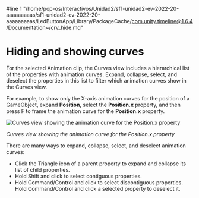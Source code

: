 #line 1 "/home/pop-os/Interactivos/Unidad2/sf1-unidad2-ev-2022-20-aaaaaaaaas/sf1-unidad2-ev-2022-20-aaaaaaaaas/LedButtonApp/Library/PackageCache/com.unity.timeline@1.6.4/Documentation~/crv_hide.md"
# Hiding and showing curves

For the selected Animation clip, the Curves view includes a hierarchical list of the properties with animation curves. Expand, collapse, select, and deselect the properties in this list to filter which animation curves show in the Curves view.

For example, to show only the X-axis animation curves for the position of a GameObject, expand **Position**, select the **Position.x** property, and then press F to frame the animation curve for the **Position.x** property.

![Curves view showing the animation curve for the Position.x property](images/timeline_curves_view_position_x.png)

_Curves view showing the animation curve for the Position.x property_

There are many ways to expand, collapse, select, and deselect animation curves:

* Click the Triangle icon of a parent property to expand and collapse its list of child properties.
* Hold Shift and click to select contiguous properties.
* Hold Command/Control and click to select discontiguous properties. Hold Command/Control and click a selected property to deselect it.
